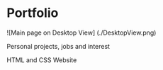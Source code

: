 # Portfolio

![Main page on Desktop View]
(./DesktopView.png)

Personal projects, jobs and interest

HTML and CSS Website
